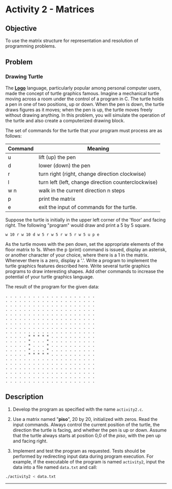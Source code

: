 # Activity 2 - Matrices

## Objective

To use the matrix structure for representation and resolution of programming problems.

## Problem

### Drawing Turtle

The [**Logo**](https://pt.wikipedia.org/wiki/Logo) language, particularly popular among personal computer users, made the concept of turtle graphics famous. Imagine a mechanical turtle moving across a room under the control of a program in C. The turtle holds a pen in one of two positions, up or down. When the pen is down, the turtle draws figures as it moves; when the pen is up, the turtle moves freely without drawing anything. In this problem, you will simulate the operation of the turtle and also create a computerized drawing block.

The set of commands for the turtle that your program must process are as follows:

| Command | Meaning         |
|---------|-----------------|
| u       | lift (up) the pen |
| d       | lower (down) the pen |
| r       | turn right (right, change direction clockwise) |
| l       | turn left (left, change direction counterclockwise) |
| w n     | walk in the current direction n steps |
| p       | print the matrix |
| e       | exit the input of commands for the turtle. |

Suppose the turtle is initially in the upper left corner of the 'floor' and facing right. The following "program" would draw and print a 5 by 5 square.

```
w 10 r w 10 d w 5 r w 5 r w 5 r w 5 u p e
```

As the turtle moves with the pen down, set the appropriate elements of the floor matrix to 1s. When the p (print) command is issued, display an asterisk, or another character of your choice, where there is a 1 in the matrix. Whenever there is a zero, display a '.'. Write a program to implement the turtle graphics features described here. Write several turtle graphics programs to draw interesting shapes. Add other commands to increase the potential of your turtle graphics language.

The result of the program for the given data:

```
. . . . . . . . . . . . . . . . . . . .
. . . . . . . . . . . . . . . . . . . .
. . . . . . . . . . . . . . . . . . . .
. . . . . . . . . . . . . . . . . . . .
. . . . . . . . . . . . . . . . . . . .
. . . . . . . . . . . . . . . . . . . .
. . . . . . . . . . . . . . . . . . . .
. . . . . . . . . . . . . . . . . . . .
. . . . . . . . . . . . . . . . . . . .
. . . . . * * * * * . . . . . . . . . .
. . . . . * . . . * . . . . . . . . . .
. . . . . * . . . * . . . . . . . . . .
. . . . . * . . . * . . . . . . . . . .
. . . . . * * * * * . . . . . . . . . .
. . . . . . . . . . . . . . . . . . . .
. . . . . . . . . . . . . . . . . . . .
. . . . . . . . . . . . . . . . . . . .
. . . . . . . . . . . . . . . . . . . .
. . . . . . . . . . . . . . . . . . . .
. . . . . . . . . . . . . . . . . . . .
```

## Description

1. Develop the program as specified with the name `activity2.c`.

2. Use a matrix named "**piso**", 20 by 20, initialized with zeros. Read the input commands. Always control the current position of the turtle, the direction the turtle is facing, and whether the pen is up or down. Assume that the turtle always starts at position 0,0 of the *piso*, with the pen up and facing right.

3. Implement and test the program as requested. Tests should be performed by redirecting input data during program execution. For example, if the executable of the program is named `activity2`, input the data into a file named `data.txt` and call:

```bash
./activity2 < data.txt
```

***
